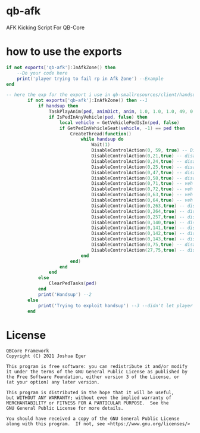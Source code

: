 # qb-afk
AFK Kicking Script For QB-Core

# how to use the exports
```lua
if not exports['qb-afk']:InAfkZone() then
    --Do your code here
    print('player trying to fail rp in Afk Zone') --Example
end

-- here the exp for the export i use in qb-smallresources/client/handsup.lua
        if not exports['qb-afk']:InAfkZone() then --1
            if handsup then
                TaskPlayAnim(ped, animDict, anim, 1.0, 1.0, 1.0, 49, 0.0, 0, 0, 0)
                if IsPedInAnyVehicle(ped, false) then
                    local vehicle = GetVehiclePedIsIn(ped, false)
                    if GetPedInVehicleSeat(vehicle, -1) == ped then
                        CreateThread(function()
                            while handsup do
                                Wait(1)
                                DisableControlAction(0, 59, true) -- Disable steering in vehicle
                                DisableControlAction(0,21,true) -- disable sprint
                                DisableControlAction(0,24,true) -- disable attack
                                DisableControlAction(0,25,true) -- disable aim
                                DisableControlAction(0,47,true) -- disable weapon
                                DisableControlAction(0,58,true) -- disable weapon
                                DisableControlAction(0,71,true) -- veh forward
                                DisableControlAction(0,72,true) -- veh backwards
                                DisableControlAction(0,63,true) -- veh turn left
                                DisableControlAction(0,64,true) -- veh turn right
                                DisableControlAction(0,263,true) -- disable melee
                                DisableControlAction(0,264,true) -- disable melee
                                DisableControlAction(0,257,true) -- disable melee
                                DisableControlAction(0,140,true) -- disable melee
                                DisableControlAction(0,141,true) -- disable melee
                                DisableControlAction(0,142,true) -- disable melee
                                DisableControlAction(0,143,true) -- disable melee
                                DisableControlAction(0,75,true) -- disable exit vehicle
                                DisableControlAction(27,75,true) -- disable exit vehicle
                            end
                        end)
                    end
                end
            else
                ClearPedTasks(ped)
            end
            print('Handsup') --2
        else
            print('Trying to exploit handsup') --3 --didn't let player put hands up in afk zone
        end
```

# License

    QBCore Framework
    Copyright (C) 2021 Joshua Eger

    This program is free software: you can redistribute it and/or modify
    it under the terms of the GNU General Public License as published by
    the Free Software Foundation, either version 3 of the License, or
    (at your option) any later version.

    This program is distributed in the hope that it will be useful,
    but WITHOUT ANY WARRANTY; without even the implied warranty of
    MERCHANTABILITY or FITNESS FOR A PARTICULAR PURPOSE.  See the
    GNU General Public License for more details.

    You should have received a copy of the GNU General Public License
    along with this program.  If not, see <https://www.gnu.org/licenses/>
